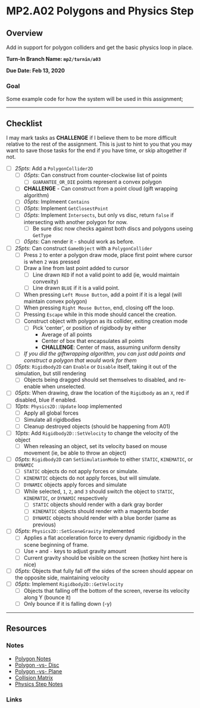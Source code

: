 MP2.A02 Polygons and Physics Step
======

## Overview
Add in support for polygon colliders and get the basic physics loop in place. 

**Turn-In Branch Name: `mp2/turnin/a03`**

**Due Date: Feb 13, 2020**

### Goal 
Some example code for how the system will be used in this assignment;

------

## Checklist
I may mark tasks as **CHALLENGE** if I believe them to be more difficult relative to the rest of the assignment.  This is just to hint to you that you may want to save those tasks for the end if you have time, or skip altogether if not.  

- [ ] *25pts*: Add a `PolygonCollider2D`
    - [ ] *05pts*: Can construct from counter-clockwise list of points
        - [ ] `GUARANTEE_OR_DIE` points represent a convex polygon
    - [ ] **CHALLENGE** - Can construct from a point cloud (gift wrapping algorithm)
    - [ ] *05pts*: Implmeent `Contains`
    - [ ] *05pts*: Implement `GetClosestPoint`
    - [ ] *05pts*: Implement `Intersects`, but only vs disc, return `false` if intersecting with another polygon for now.
        - [ ] Be sure disc now checks against both discs and polygons useing `GetType`
    - [ ] *05pts*: Can render it - should work as before.
- [ ] *25pts*: Can construct `GameObject` with a `PolygonCollider`
    - [ ] Press `2` to enter a polygon draw mode, place first point where cursor is when `2` was pressed
    - [ ] Draw a line from last point added to cursor
        - [ ] Line drawn `RED` if not a valid point to add (ie, would maintain convexity)
        - [ ] Line drawn `BLUE` if it is a valid point.
    - [ ] When pressing `Left Mouse Button`, add a point if it is a legal (will maintain convex polygon)
    - [ ] When pressing `Right Mouse Button`, end, closing off the loop.
    - [ ] Pressing `Escape` while in this mode should cancel the creation.
    - [ ] Construct object with polygon as its collider, exiting creation mode
        - [ ] Pick 'center', or position of rigidbody by either
            - Average of all points
            - Center of box that encapsulates all points
            - **CHALLENGE**: Center of mass, assuming uniform density
    - [ ] *If you did the giftwrapping algorithm, you can just add points and construct a polygon that would work for them*
- [ ] *05pts*: `Rigidbody2D` can `Enable` or `Disable` itself, taking it out of the simulation, but still rendering
    - [ ] Objects being dragged should set themselves to disabled, and re-enable when unselected.
- [ ] *05pts*: When drawing, draw the location of the `Rigidbody` as an `X`, red if disabled, blue if enabled. 
- [ ] *10pts*: `Physics2D::Update` loop implemented
    - [ ] Apply all global forces
    - [ ] Simulate all rigidbodies
    - [ ] Cleanup destroyed objects (should be happening from A01)
- [ ] *10pts*: Add `Rigidbody2D::SetVelocity` to change the velocity of the object
    - [ ] When releasing an object, set its velocity based on mouse movement (ie, be able to throw an object)
- [ ] *05pts*: `Rigidbody2D` can `SetSimulationMode` to either `STATIC`, `KINEMATIC`, or `DYNAMIC`
    - [ ] `STATIC` objects do not apply forces or simulate.
    - [ ] `KINEMATIC` objects do not apply forces, but will simulate.  
    - [ ] `DYNAMIC` objects apply forces and simulate
    - [ ] While selected, `1`, `2`, and `3` should switch the object to `STATIC`, `KINEMATIC`, or `DYNAMIC` respectively
        - [ ] `STATIC` objects should render with a dark gray border
        - [ ] `KINEMATIC` objects should render with a magenta border
        - [ ] `DYNAMIC` objects should render with a blue border (same as previous)
- [ ] *05pts*: `Physics2D::SetSceneGravity` implemented
    - [ ] Applies a flat acceleration force to every dynamic rigidbody in the scene beginning of frame. 
    - [ ] Use `+` and `-` keys to adjust gravity amount
    - [ ] Current gravity should be visible on the screen (hotkey hint here is nice)
- [ ] *05pts*: Objects that fully fall off the sides of the screen should appear on the opposite side, maintaining velocity
- [ ] *05pts*: Implement `Rigidbody2D::GetVelocity`
    - [ ] Objects that falling off the bottom of the screen, reverse its velocity along Y (bounce it)
    - [ ] Only bounce if it is falling down (-y)

------

## Resources

### Notes
- [Polygon Notes](./polygon.md)
- [Polygon -vs- Disc](./poly-v-disc.md)
- [Polygon -vs- Plane](./poly-v-plane.md)
- [Collision Matrix](./collisionmatrix.md)
- [Physics Step Notes](./physicsupdate.md)


### Links


